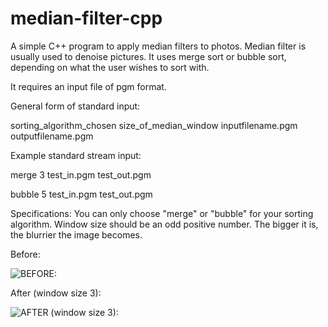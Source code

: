 # median-filter-cpp
A simple C++ program to apply median filters to photos. Median filter is usually used to denoise pictures. It uses merge sort or bubble sort, depending on what the user wishes to sort with.

It requires an input file of pgm format.

General form of standard input:

sorting_algorithm_chosen size_of_median_window inputfilename.pgm outputfilename.pgm

Example standard stream input:

merge 3 test_in.pgm test_out.pgm

bubble 5 test_in.pgm test_out.pgm


Specifications:
You can only choose "merge" or "bubble" for your sorting algorithm.
Window size should be an odd positive number. The bigger it is, the blurrier the image becomes.


Before:

![BEFORE:](https://user-images.githubusercontent.com/39965799/114322722-69bf2b80-9b2a-11eb-83f7-d7fa1a797611.png)

After (window size 3):

![AFTER (window size 3):](https://user-images.githubusercontent.com/39965799/114322728-73489380-9b2a-11eb-919c-64973d670f14.png)
